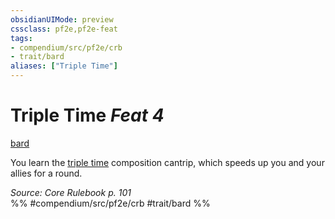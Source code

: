 ```yaml
---
obsidianUIMode: preview
cssclass: pf2e,pf2e-feat
tags:
- compendium/src/pf2e/crb
- trait/bard
aliases: ["Triple Time"]
---
```

# Triple Time  *Feat 4*  
[bard](/rules/traits/bard.md)  


You learn the [triple time](/compendium/spells/triple-time.md) composition cantrip, which speeds up you and your allies for a round.

*Source: Core Rulebook p. 101*  
%% #compendium/src/pf2e/crb #trait/bard %%